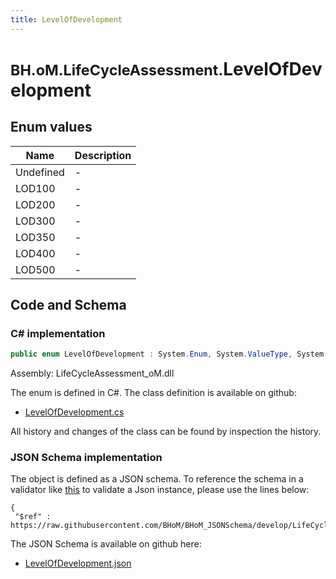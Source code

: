 ```yaml
---
title: LevelOfDevelopment
---
```


# <small>BH.oM.LifeCycleAssessment.</small>**LevelOfDevelopment**



## Enum values

| Name            | Description                                                    |
|-----------------|----------------------------------------------------------------|
| Undefined |  -  |
| LOD100 |  -  |
| LOD200 |  -  |
| LOD300 |  -  |
| LOD350 |  -  |
| LOD400 |  -  |
| LOD500 |  -  |


## Code and Schema

### C# implementation

``` C# title="C#"
public enum LevelOfDevelopment : System.Enum, System.ValueType, System.IComparable, System.ISpanFormattable, System.IFormattable, System.IConvertible
```

Assembly: LifeCycleAssessment_oM.dll

The enum is defined in C#. The class definition is available on github:

- [LevelOfDevelopment.cs](https://github.com/BHoM/BHoM/blob/develop/LifeCycleAssessment_oM/Enums\LevelOfDevelopment.cs)

All history and changes of the class can be found by inspection the history.
### JSON Schema implementation

The object is defined as a JSON schema. To reference the schema in a validator like [this](https://www.jsonschemavalidator.net/) to validate a Json instance, please use the lines below:

``` { .json .copy .select } title="JSON Schema"
{
 "$ref" : https://raw.githubusercontent.com/BHoM/BHoM_JSONSchema/develop/LifeCycleAssessment_oM/LevelOfDevelopment.json}
```

The JSON Schema is available on github here:

- [LevelOfDevelopment.json](https://github.com/BHoM/BHoM_JSONSchema/blob/develop/LifeCycleAssessment_oM/LevelOfDevelopment.json)
